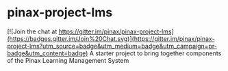 # pinax-project-lms

[![Join the chat at https://gitter.im/pinax/pinax-project-lms](https://badges.gitter.im/Join%20Chat.svg)](https://gitter.im/pinax/pinax-project-lms?utm_source=badge&utm_medium=badge&utm_campaign=pr-badge&utm_content=badge)
A starter project to bring together components of the Pinax Learning Management System
